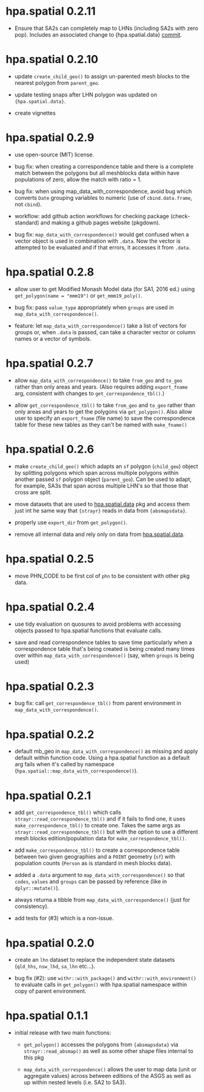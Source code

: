 # hpa.spatial 0.2.11

* Ensure that SA2s can completely map to LHNs (including SA2s with zero pop).
  Includes an associated change to {hpa.spatial.data} [commit](https://github.com/healthpolicyanalysis/hpa.spatial.data/commit/b1e28f35a90af27de5078dfecfd3b43d01bc3789).

# hpa.spatial 0.2.10

* update `create_child_geo()` to assign un-parented mesh blocks to the nearest
  polygon from `parent_geo`.

* update testing snaps after LHN polygon was updated on `{hpa.spatial.data}`.

* create vignettes

# hpa.spatial 0.2.9

* use open-source (MIT) license.

* bug fix: when creating a correspondence table and there is a complete match 
  between the polygons but all meshblocks data within have populations of zero,
  allow the match with ratio = 1.

* bug fix: when using map_data_with_correspondence, avoid bug which converts 
  `Date` grouping variables to numeric (use of `cbind.data.frame`, not `cbind`).
  
* workflow: add github action workflows for checking package (check-standard) and
  making a github pages website (pkgdown).

* bug fix: `map_data_with_correspondence()` would get confused when a vector
  object is used in combination with `.data`. Now the vector is attempted to be 
  evaluated and if that errors, it accesses it from `.data`.

# hpa.spatial 0.2.8

* allow user to get Modified Monash Model data (for SA1, 2016 ed.) using 
  `get_polygon(name = "mmm19")` or `get_mmm19_poly()`.

* bug fix: pass `value_type` appropriately when `groups` are used in 
  `map_data_with_correspondence()`.
  
* feature: let `map_data_with_correspondence()` take a list of vectors for 
  groups or, when `.data` is passed, can take a character vector or column names
  or a vector of symbols.

# hpa.spatial 0.2.7

* allow `map_data_with_correspondence()` to take `from_geo` and `to_geo` rather
  than only areas and years. (Also requires adding `export_fname` arg, 
  consistent with changes to `get_correspondence_tbl()`.)

* allow `get_correspondence_tbl()` to take `from_geo` and `to_geo` rather than
  only areas and years to get the polygons via `get_polygon()`. Also allow user
  to specify an `export_fname` (file name) to save the correspondence table for 
  these new tables as they can't be named with `make_fname()`

# hpa.spatial 0.2.6

* make `create_child_geo()` which adapts an `sf` polygon (`child_geo`) object by
  splitting polygons which span across multiple polygons within another passed
  `sf` polygon object (`parent_geo`). Can be used to adapt, for example, SA3s
  that span across multiple LHN's so that those that cross are split.

* move datasets that are used to 
  [hpa.spatial.data](https://github.com/healthpolicyanalysis/hpa.spatial.data) 
  pkg and access them just int he same way that `{strayr}` reads in data from 
  `{absmapsdata}`.

* properly use `export_dir` from `get_polygon()`.

* remove all internal data and rely only on data from
  [hpa.spatial.data](https://github.com/healthpolicyanalysis/hpa.spatial.data).

# hpa.spatial 0.2.5

* move PHN_CODE to be first col of `phn` to be consistent with other pkg data.

# hpa.spatial 0.2.4

* use tidy evaluation on quosures to avoid problems with accessing objects 
  passed to hpa.spatial functions that evaluate calls.

* save and read correspondence tables to save time particularly when a 
  correspondence table that's being created is being created many times over
  within `map_data_with_correspondence()` (say, when `groups` is being used)

# hpa.spatial 0.2.3

* bug fix: call `get_correspondence_tbl()` from parent environment in 
  `map_data_with_correspondence()`.

# hpa.spatial 0.2.2

* default mb_geo in `map_data_with_correspondence()` as missing and apply 
  default within function code. Using a hpa.spatial function as a default arg 
  fails when it's called by namespace 
  (`hpa.spatial::map_data_with_correspondence()`).

# hpa.spatial 0.2.1

* add `get_correspondence_tbl()` which calls `strayr::read_correspondence_tbl()`
  and if it fails to find one, it uses `make_correspondence_tbl()` to create 
  one. Takes the same args as `strayr::read_correspondence_tbl()` but with the 
  option to use a different mesh blocks edition/population data for 
  `make_correspondence_tbl()`.

* add `make_correspondence_tbl()` to create a correspondence table between two
  given geographies and a `POINT` geometry (`sf`) with population counts 
  (`Person` as is standard in mesh blocks data).

* added a `.data` argument to `map_data_with_correspondence()` so that `codes`,
  `values` and `groups` can be passed by reference (like in `dplyr::mutate()`).
  
* always returna a tibble from `map_data_with_correspondence()` (just for 
  consistency).

* add tests for (#3) which is a non-issue.

# hpa.spatial 0.2.0

* create an `lhn` dataset to replace the independent state datasets (`qld_hhs`,
  `nsw_lhd`, `sa_lhn` etc...).

* bug fix (#2): use `withr::with_package()` and `withr::with_environment()` to 
  evaluate calls in `get_polygon()` with hpa.spatial namespace within copy of 
  parent environment.

# hpa.spatial 0.1.1

* initial release with two main functions:

  * `get_polygon()` accesses the polygons from `{absmapsdata}` via 
  `strayr::read_absmap()` as well as some other shape files internal to this pkg
  
  * `map_data_with_correspondence()` allows the user to map data (unit or 
  aggregate values) across between editions of the ASGS as well as up within
  nested levels (i.e. SA2 to SA3).
  
